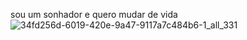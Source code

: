 sou um sonhador e quero mudar de vida![34fd256d-6019-420e-9a47-9117a7c484b6-1_all_331](https://github.com/user-attachments/assets/44a713f3-f55f-4186-9717-2b46c72e2fa6)

